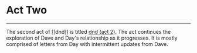# Act Two
---

The second act of [[dnd]] is titled [dnd (act 2)](https://docs.google.com/document/d/1XGPpMqvEd2hSP8LiRHx5d5PAKzn03T1_CHXm2rx7tS0/edit). The act continues the exploration of Dave and Day's relationship as it progresses. It is mostly comprised of letters from Day with intermittent updates from Dave.